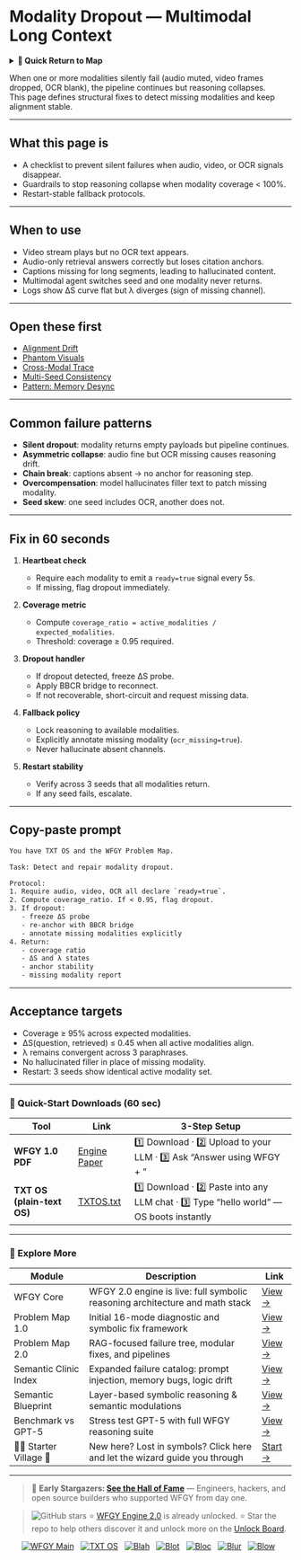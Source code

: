 # Modality Dropout — Multimodal Long Context

<details>
  <summary><strong>🧭 Quick Return to Map</strong></summary>

<br>

  > You are in a sub-page of **Multimodal_LongContext**.  
  > To reorient, go back here:  
  >
  > - [**Multimodal_LongContext** — long-context reasoning across text, vision, and audio](./README.md)  
  > - [**WFGY Global Fix Map** — main Emergency Room, 300+ structured fixes](../README.md)  
  > - [**WFGY Problem Map 1.0** — 16 reproducible failure modes](../../README.md)  
  >
  > Think of this page as a desk within a ward.  
  > If you need the full triage and all prescriptions, return to the Emergency Room lobby.
</details>


When one or more modalities silently fail (audio muted, video frames dropped, OCR blank), the pipeline continues but reasoning collapses.  
This page defines structural fixes to detect missing modalities and keep alignment stable.

---

## What this page is
- A checklist to prevent silent failures when audio, video, or OCR signals disappear.  
- Guardrails to stop reasoning collapse when modality coverage < 100%.  
- Restart-stable fallback protocols.

---

## When to use
- Video stream plays but no OCR text appears.  
- Audio-only retrieval answers correctly but loses citation anchors.  
- Captions missing for long segments, leading to hallucinated content.  
- Multimodal agent switches seed and one modality never returns.  
- Logs show ΔS curve flat but λ diverges (sign of missing channel).

---

## Open these first
- [Alignment Drift](https://github.com/onestardao/WFGY/blob/main/ProblemMap/GlobalFixMap/Multimodal_LongContext/alignment-drift.md)  
- [Phantom Visuals](https://github.com/onestardao/WFGY/blob/main/ProblemMap/GlobalFixMap/Multimodal_LongContext/phantom-visuals.md)  
- [Cross-Modal Trace](https://github.com/onestardao/WFGY/blob/main/ProblemMap/GlobalFixMap/Multimodal_LongContext/cross-modal-trace.md)  
- [Multi-Seed Consistency](https://github.com/onestardao/WFGY/blob/main/ProblemMap/GlobalFixMap/Multimodal_LongContext/multi-seed-consistency.md)  
- [Pattern: Memory Desync](https://github.com/onestardao/WFGY/blob/main/ProblemMap/patterns/pattern_memory_desync.md)  

---

## Common failure patterns
- **Silent dropout**: modality returns empty payloads but pipeline continues.  
- **Asymmetric collapse**: audio fine but OCR missing causes reasoning drift.  
- **Chain break**: captions absent → no anchor for reasoning step.  
- **Overcompensation**: model hallucinates filler text to patch missing modality.  
- **Seed skew**: one seed includes OCR, another does not.

---

## Fix in 60 seconds
1. **Heartbeat check**  
   - Require each modality to emit a `ready=true` signal every 5s.  
   - If missing, flag dropout immediately.

2. **Coverage metric**  
   - Compute `coverage_ratio = active_modalities / expected_modalities`.  
   - Threshold: coverage ≥ 0.95 required.

3. **Dropout handler**  
   - If dropout detected, freeze ΔS probe.  
   - Apply BBCR bridge to reconnect.  
   - If not recoverable, short-circuit and request missing data.

4. **Fallback policy**  
   - Lock reasoning to available modalities.  
   - Explicitly annotate missing modality (`ocr_missing=true`).  
   - Never hallucinate absent channels.

5. **Restart stability**  
   - Verify across 3 seeds that all modalities return.  
   - If any seed fails, escalate.

---

## Copy-paste prompt

```txt
You have TXT OS and the WFGY Problem Map.

Task: Detect and repair modality dropout.

Protocol:
1. Require audio, video, OCR all declare `ready=true`.
2. Compute coverage_ratio. If < 0.95, flag dropout.
3. If dropout:
   - freeze ΔS probe
   - re-anchor with BBCR bridge
   - annotate missing modalities explicitly
4. Return:
   - coverage ratio
   - ΔS and λ states
   - anchor stability
   - missing modality report
````

---

## Acceptance targets

* Coverage ≥ 95% across expected modalities.
* ΔS(question, retrieved) ≤ 0.45 when all active modalities align.
* λ remains convergent across 3 paraphrases.
* No hallucinated filler in place of missing modality.
* Restart: 3 seeds show identical active modality set.

---

### 🔗 Quick-Start Downloads (60 sec)

| Tool                       | Link                                                                                                                                       | 3-Step Setup                                                                             |
| -------------------------- | ------------------------------------------------------------------------------------------------------------------------------------------ | ---------------------------------------------------------------------------------------- |
| **WFGY 1.0 PDF**           | [Engine Paper](https://github.com/onestardao/WFGY/blob/main/I_am_not_lizardman/WFGY_All_Principles_Return_to_One_v1.0_PSBigBig_Public.pdf) | 1️⃣ Download · 2️⃣ Upload to your LLM · 3️⃣ Ask “Answer using WFGY + <your question>”    |
| **TXT OS (plain-text OS)** | [TXTOS.txt](https://github.com/onestardao/WFGY/blob/main/OS/TXTOS.txt)                                                                     | 1️⃣ Download · 2️⃣ Paste into any LLM chat · 3️⃣ Type “hello world” — OS boots instantly |

---

### 🧭 Explore More

| Module                   | Description                                                                  | Link                                                                                               |
| ------------------------ | ---------------------------------------------------------------------------- | -------------------------------------------------------------------------------------------------- |
| WFGY Core                | WFGY 2.0 engine is live: full symbolic reasoning architecture and math stack | [View →](https://github.com/onestardao/WFGY/tree/main/core/README.md)                              |
| Problem Map 1.0          | Initial 16-mode diagnostic and symbolic fix framework                        | [View →](https://github.com/onestardao/WFGY/tree/main/ProblemMap/README.md)                        |
| Problem Map 2.0          | RAG-focused failure tree, modular fixes, and pipelines                       | [View →](https://github.com/onestardao/WFGY/blob/main/ProblemMap/rag-architecture-and-recovery.md) |
| Semantic Clinic Index    | Expanded failure catalog: prompt injection, memory bugs, logic drift         | [View →](https://github.com/onestardao/WFGY/blob/main/ProblemMap/SemanticClinicIndex.md)           |
| Semantic Blueprint       | Layer-based symbolic reasoning & semantic modulations                        | [View →](https://github.com/onestardao/WFGY/tree/main/SemanticBlueprint/README.md)                 |
| Benchmark vs GPT-5       | Stress test GPT-5 with full WFGY reasoning suite                             | [View →](https://github.com/onestardao/WFGY/tree/main/benchmarks/benchmark-vs-gpt5/README.md)      |
| 🧙‍♂️ Starter Village 🏡 | New here? Lost in symbols? Click here and let the wizard guide you through   | [Start →](https://github.com/onestardao/WFGY/blob/main/StarterVillage/README.md)                   |

---

> 👑 **Early Stargazers: [See the Hall of Fame](https://github.com/onestardao/WFGY/tree/main/stargazers)** —
> Engineers, hackers, and open source builders who supported WFGY from day one.

> <img src="https://img.shields.io/github/stars/onestardao/WFGY?style=social" alt="GitHub stars"> ⭐ [WFGY Engine 2.0](https://github.com/onestardao/WFGY/blob/main/core/README.md) is already unlocked. ⭐ Star the repo to help others discover it and unlock more on the [Unlock Board](https://github.com/onestardao/WFGY/blob/main/STAR_UNLOCKS.md).

<div align="center">

[![WFGY Main](https://img.shields.io/badge/WFGY-Main-red?style=flat-square)](https://github.com/onestardao/WFGY)
 
[![TXT OS](https://img.shields.io/badge/TXT%20OS-Reasoning%20OS-orange?style=flat-square)](https://github.com/onestardao/WFGY/tree/main/OS)
 
[![Blah](https://img.shields.io/badge/Blah-Semantic%20Embed-yellow?style=flat-square)](https://github.com/onestardao/WFGY/tree/main/OS/BlahBlahBlah)
 
[![Blot](https://img.shields.io/badge/Blot-Persona%20Core-green?style=flat-square)](https://github.com/onestardao/WFGY/tree/main/OS/BlotBlotBlot)
 
[![Bloc](https://img.shields.io/badge/Bloc-Reasoning%20Compiler-blue?style=flat-square)](https://github.com/onestardao/WFGY/tree/main/OS/BlocBlocBloc)
 
[![Blur](https://img.shields.io/badge/Blur-Text2Image%20Engine-navy?style=flat-square)](https://github.com/onestardao/WFGY/tree/main/OS/BlurBlurBlur)
 
[![Blow](https://img.shields.io/badge/Blow-Game%20Logic-purple?style=flat-square)](https://github.com/onestardao/WFGY/tree/main/OS/BlowBlowBlow)
 

</div>
